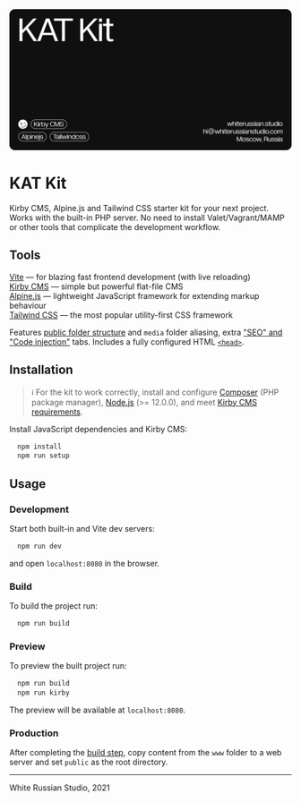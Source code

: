 <a href="https://whiterussian.studio/">
  <img src="/cover_rounded.png" alt="White Russian Studio">
</a>

# KAT Kit

Kirby CMS, Alpine.js and Tailwind CSS starter kit for your next project.  
Works with the built-in PHP server. No need to install Valet/Vagrant/MAMP or other tools that complicate the development workflow.

## Tools
[Vite](https://vitejs.dev/) — for blazing fast frontend development (with live reloading)  
[Kirby CMS](https://getkirby.com/) — simple but powerful flat-file CMS  
[Alpine.js](https://alpinejs.dev/) — lightweight JavaScript framework for extending markup behaviour  
[Tailwind CSS](https://tailwindcss.com/) — the most popular utility-first CSS framework

Features [public folder structure](https://getkirby.com/docs/guide/configuration#custom-folder-setup) and `media` folder aliasing, extra ["SEO" and "Code injection"](./www/app/blueprints/tabs) tabs. Includes a fully configured HTML [`<head>`](www/app/snippets/site).


## Installation
> ℹ︎ For the kit to work correctly, install and configure [Composer](https://getcomposer.org/download/) (PHP package manager), [Node.js](https://nodejs.org/en/) (>= 12.0.0), and meet [Kirby CMS requirements](https://getkirby.com/docs/guide/quickstart#requirements).

Install JavaScript dependencies and Kirby CMS:

```bash
  npm install
  npm run setup
```


## Usage
### Development

Start both built-in and Vite dev servers:

```bash
  npm run dev
```

and open `localhost:8080` in the browser.

### Build

To build the project run:

```bash
  npm run build
```

### Preview

To preview the built project run:

```bash
  npm run build
  npm run kirby
```

The preview will be available at `localhost:8080`.

### Production

After completing the [build step](#build), copy content from the `www` folder to a web server and set `public` as the root directory.

---


White Russian Studio, 2021
